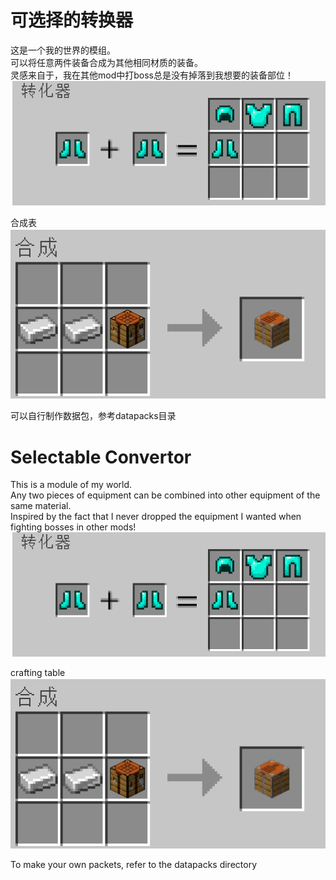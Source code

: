 
# 可选择的转换器
这是一个我的世界的模组。  
可以将任意两件装备合成为其他相同材质的装备。  
灵感来自于，我在其他mod中打boss总是没有掉落到我想要的装备部位！  
![img.png](images/img.png)

合成表  
![img.png](images/img_1.png)

可以自行制作数据包，参考datapacks目录

# Selectable Convertor 
This is a module of my world.  
Any two pieces of equipment can be combined into other equipment of the same material.  
Inspired by the fact that I never dropped the equipment I wanted when fighting bosses in other mods!  
![img.png](images/img.png)

crafting table  
![img.png](images/img_1.png)

To make your own packets, refer to the datapacks directory